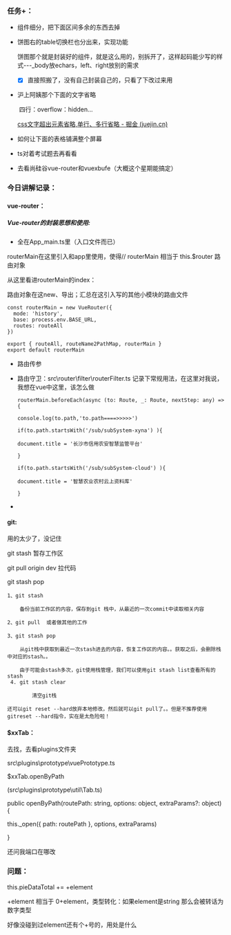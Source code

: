 ### 任务+：

- 组件细分，把下面区间多余的东西去掉

- 饼图右的table切换栏也分出来，实现功能

  饼图那个就是封装好的组件<ShadowBox>，就是这么用的，别拆开了，这样起码能少写的样式---_body放echars，left、right放别的需求

  - [x] 直接照搬了，没有自己封装自己的，只看了下改过来用

- 沪上阿姨那个下面的文字省略

  ​	四行：overflow：hidden...

  [css文字超出元素省略,单行、多行省略 - 掘金 (juejin.cn)](https://juejin.cn/post/7016631393165770759)

- 如何让下面的表格铺满整个屏幕

- ts对着考试题去再看看

- 去看尚硅谷vue-router和vuexbufe（大概这个星期能搞定）







### 今日讲解记录：



#### vue-router：

##### Vue-router的封装思想和使用:

- 全在App_main.ts里（入口文件而已）

routerMain在这里引入和app里使用，使得// routerMain 相当于 this.$router  路由对象

从这里看进routerMain的index：

路由对象在这new、导出；汇总在这引入写的其他小模块的路由文件

```
const routerMain = new VueRouter({
  mode: 'history',
  base: process.env.BASE_URL,
  routes: routeAll
})

export { routeAll, routeName2PathMap, routerMain }
export default routerMain

```



- 路由传参

- 路由守卫：src\router\filter\routerFilter.ts    记录下常规用法，在这里对我说，我想在vue中这里，该怎么做

  `routerMain.beforeEach(async (to: Route, _: Route, nextStep: any) => {`

   `console.log(to.path,'to.path====>>>>>')`

   `if(to.path.startsWith('/sub/subSystem-xyna') ){`

    `document.title = '长沙市信用农安智慧监管平台'`

   `}`

   `if(to.path.startsWith('/sub/subSystem-cloud') ){`

    `document.title = '智慧农业农村云上资料库'`

   `}`

- 



#### git:

用的太少了，没记住



 git stash   暂存工作区

git pull origin dev  拉代码



git stash pop

    1、git stash
    
        备份当前工作区的内容，保存到git 栈中，从最近的一次commit中读取相关内容
    
    2、git pull  或者做其他的工作    
    
    3、git stash pop
    
        从git栈中获取到最近一次stash进去的内容，恢复工作区的内容。。获取之后，会删除栈中对应的stash。。
    
        由于可能会stash多次，git使用栈管理，我们可以使用git stash list查看所有的stash
     4. git stash clear
    
            清空git栈
    
    还可以git reset --hard放弃本地修改，然后就可以git pull了。。但是不推荐使用gitreset --hard指令，实在是太危险啦！

#### $xxTab：

去找，去看plugins文件夹

src\plugins\prototype\vuePrototype.ts



$xxTab.openByPath

  (src\plugins\prototype\util\Tab.ts)



 public openByPath(routePath: string, options: object, extraParams?: object) {

  this._open({ path: routePath }, options, extraParams)

 }



还问我端口在哪改



### 问题：

 this.pieDataTotal += +element

+element  相当于 0+element，类型转化：如果element是string 那么会被转话为数字类型

好像没碰到过element还有个+号的，用处是什么